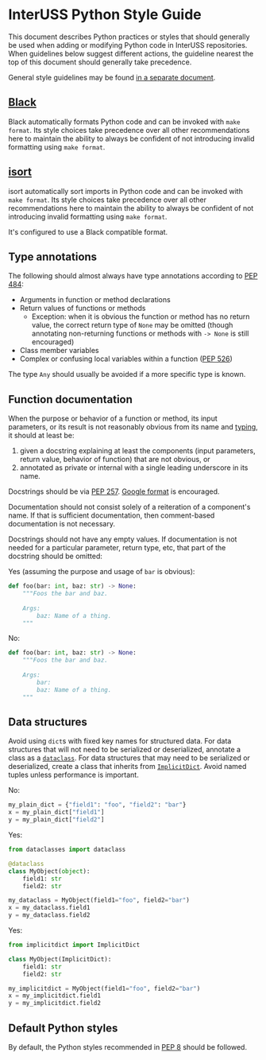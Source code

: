 # InterUSS Python Style Guide

This document describes Python practices or styles that should generally be used
when adding or modifying Python code in InterUSS repositories.  When guidelines
below suggest different actions, the guideline nearest the top of this document
should generally take precedence.

General style guidelines may be found [in a separate document](general_style_guide.md).

## [Black](https://black.readthedocs.io/en/stable/)

Black automatically formats Python code and can be invoked with `make format`.
Its style choices take precedence over all other recommendations here to
maintain the ability to always be confident of not introducing invalid
formatting using `make format`.

## [isort](https://pycqa.github.io/isort/)

isort automatically sort imports in Python code and can be invoked with `make format`.
Its style choices take precedence over all other recommendations here to
maintain the ability to always be confident of not introducing invalid
formatting using `make format`.

It's configured to use a Black compatible format.

## Type annotations

The following should almost always have type annotations according to
[PEP 484](https://peps.python.org/pep-0484/):

* Arguments in function or method declarations
* Return values of functions or methods
    * Exception: when it is obvious the function or method has no return value,
      the correct return type of `None` may be omitted (though annotating
      non-returning functions or methods with `-> None` is still encouraged)
* Class member variables
* Complex or confusing local variables within a function
  ([PEP 526](https://peps.python.org/pep-0526/))

The type `Any` should usually be avoided if a more specific type is known.

## Function documentation

When the purpose or behavior of a function or method, its input parameters, or
its result is not reasonably obvious from its name and
[typing](#type-annotations), it should at least be:

1. given a docstring explaining at least the components (input parameters,
   return value, behavior of function) that are not obvious, or
2. annotated as private or internal with a single leading underscore in its
   name.

Docstrings should be via [PEP 257](https://peps.python.org/pep-0257/).
[Google format](https://google.github.io/styleguide/pyguide.html#383-functions-and-methods)
is encouraged.

Documentation should not consist solely of a reiteration of a component's name.
If that is sufficient documentation, then comment-based documentation  is not
necessary.

Docstrings should not have any empty values.  If documentation is not needed
for a particular parameter, return type, etc, that part of the docstring should
be omitted:

Yes (assuming the purpose and usage of `bar` is obvious):
```python
def foo(bar: int, baz: str) -> None:
    """Foos the bar and baz.
    
    Args:
        baz: Name of a thing.
    """
```

No:
```python
def foo(bar: int, baz: str) -> None:
    """Foos the bar and baz.
    
    Args:
        bar:
        baz: Name of a thing.
    """
```

## Data structures

Avoid using `dict`s with fixed key names for structured data.  For data
structures that will not need to be serialized or deserialized, annotate a class
as a [`dataclass`](https://docs.python.org/3/library/dataclasses.html).  For
data structures that may need to be serialized or deserialized, create a class
that inherits from [`ImplicitDict`](https://github.com/interuss/implicitdict).
Avoid named tuples unless performance is important.

No:
```python
my_plain_dict = {"field1": "foo", "field2": "bar"}
x = my_plain_dict["field1"]
y = my_plain_dict["field2"]
```

Yes:
```python
from dataclasses import dataclass

@dataclass
class MyObject(object):
    field1: str
    field2: str

my_dataclass = MyObject(field1="foo", field2="bar")
x = my_dataclass.field1
y = my_dataclass.field2
```

Yes:
```python
from implicitdict import ImplicitDict

class MyObject(ImplicitDict):
    field1: str
    field2: str

my_implicitdict = MyObject(field1="foo", field2="bar")
x = my_implicitdict.field1
y = my_implicitdict.field2
```

## Default Python styles

By default, the Python styles recommended in
[PEP 8](https://peps.python.org/pep-0008/) should be followed.
